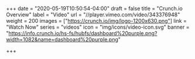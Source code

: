 +++
date = "2020-05-19T10:50:54-04:00"
draft = false
title = "Crunch.io Overview"
label = "Video"
url = "//player.vimeo.com/video/343376948"
weight = 200
images = ["https://crunch.io/img/logo-1200x630.png"]
link = "Watch Now"
series = "videos"
icon = "img/icons/video-icon.svg"
banner = "https://info.crunch.io/hs-fs/hubfs/dashboard%20purple.png?width=1082&name=dashboard%20purple.png"

+++
